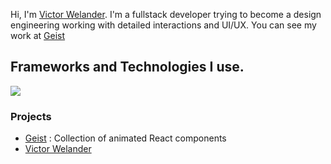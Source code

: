 <p>
  Hi, I'm <a href="https://geist.vercel.app/">Victor Welander</a>. I'm a fullstack developer trying to become a design engineering working with detailed interactions and UI/UX. You can see my work at <a href="https://geist.vercel.app/">Geist</a>
</p>

## Frameworks and Technologies I use.

<img src="https://skillicons.dev/icons?i=next,react,typescript,javascript,css,tailwindcss" />

### Projects
- <a href="https://geist.vercel.app" target="_blank">Geist</a> : Collection of animated React components
- <a href="https://www.victorwelander.com" target="_blank">Victor Welander</a>
